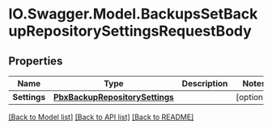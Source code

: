 # IO.Swagger.Model.BackupsSetBackupRepositorySettingsRequestBody
## Properties

Name | Type | Description | Notes
------------ | ------------- | ------------- | -------------
**Settings** | [**PbxBackupRepositorySettings**](PbxBackupRepositorySettings.md) |  | [optional] 

[[Back to Model list]](../README.md#documentation-for-models) [[Back to API list]](../README.md#documentation-for-api-endpoints) [[Back to README]](../README.md)

